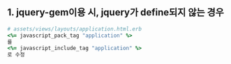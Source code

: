 ## 1. jquery-gem이용 시, jquery가 define되지 않는 경우

```ruby
# assets/views/layouts/application.html.erb
<%= javascript_pack_tag "application" %>
를
<%= javascript_include_tag "application" %>
로 수정
```



